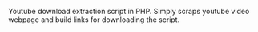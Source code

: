 Youtube download extraction script in PHP.
Simply scraps youtube video webpage and build links for downloading the script.